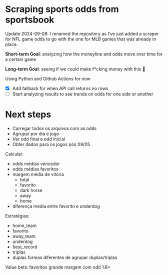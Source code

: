 # Scraping sports odds from sportsbook

Update 2024-09-08: I renamed the repository as I've just added a scraper for NFL game odds to go with the one for MLB games that was already in place. 

**Short-term Goal**: analyzing how the moneyline and odds move over time for a certain game  

**Long-term Goal**: seeing if we could make f*cking money with this 🤑

Using Python and Github Actions for now

- [x] Add fallback for when API call returns no rows
- [ ] Start analyzing results to see trends on odds for one side or another

# Next steps
* Carregar todos os arquivos com as odds
* Agrupar por dia e jogo
* Ver odd final e odd inicial
* Obter dados para os jogos pós 09/05
  
Calcular:
* odds médias vencedor
* odds médias favoritos
* margem média de vitória
  * total
  * favorito
  * dark horse
  * away
  * home
* diferença média entre favorito e underdog

Estratégias:
 * home_team
 * favorito
 * away_team
 * underdog
 * best_record
 * triplas
 * duplas
formas diferentes de agrupar duplas/triplas

Value bets:
favoritos grande margem com odd 1.8+

